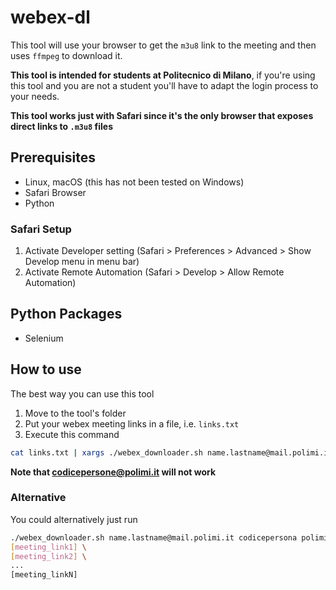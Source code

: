 # webex-dl
This tool will use your browser to get the `m3u8` link to the meeting and then uses `ffmpeg` to download it.

**This tool is intended for students at Politecnico di Milano**, if you're using this tool and you are not a student you'll have to adapt the login process to your needs.

**This tool works just with Safari since it's the only browser that exposes direct links to `.m3u8` files**

## Prerequisites
- Linux, macOS (this has not been tested on Windows)
- Safari Browser
- Python

### Safari Setup
1. Activate Developer setting (Safari > Preferences > Advanced > Show Develop menu in menu bar)
2. Activate Remote Automation (Safari > Develop > Allow Remote Automation)

## Python Packages
- Selenium

## How to use
The best way you can use this tool

1. Move to the tool's folder
2. Put your webex meeting links in a file, i.e. `links.txt`
3. Execute this command

```sh
cat links.txt | xargs ./webex_downloader.sh name.lastname@mail.polimi.it codicepersona polimi_password
```
**Note that codicepersone@polimi.it will not work**

### Alternative
You could alternatively just run

```sh
./webex_downloader.sh name.lastname@mail.polimi.it codicepersona polimi_password \
[meeting_link1] \
[meeting_link2] \
...
[meeting_linkN]
```